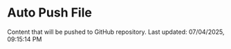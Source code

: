 # Auto Push File

Content that will be pushed to GitHub repository.
Last updated: 07/04/2025, 09:15:14 PM